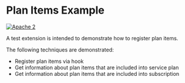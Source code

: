 # Plan Items Example

[![Apache 2](http://img.shields.io/badge/license-Apache%202-blue.svg)](http://www.apache.org/licenses/LICENSE-2.0)

A test extension is intended to demonstrate how to register plan items.

The following techniques are demonstrated:
* Register plan items via hook
* Get information about plan items that are included into service plan
* Get information about plan items that are included into subscription
